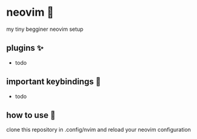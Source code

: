 # neovim 🌿

my tiny begginer neovim setup

## plugins ✨

- todo

## important keybindings 🌺

- todo

## how to use 🍊

clone this repository in .config/nvim and reload your neovim configuration
